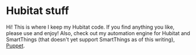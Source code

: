 # Hubitat stuff

Hi! This is where I keep my Hubitat code. If you find anything you like, please use and enjoy! Also, check out my automation engine for Hubitat and SmartThings (that doesn't yet support SmartThings as of this writing), [Puppet](https://github.com/CamSoper/puppet).
